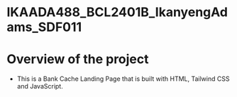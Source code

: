 # IKAADA488_BCL2401B_IkanyengAdams_SDF011

# Overview of the project

- This is a Bank Cache Landing Page that is built with HTML, Tailwind CSS and JavaScript.


